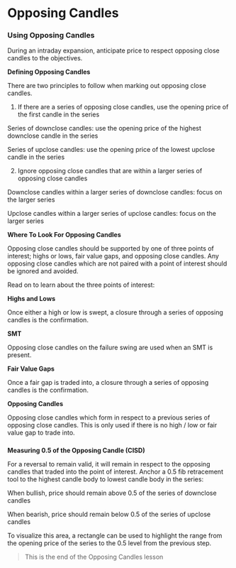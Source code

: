 # Opposing Candles

### **Using Opposing Candles**

During an intraday expansion, anticipate price to respect opposing close candles to the objectives.

**Defining Opposing Candles**

There are two principles to follow when marking out opposing close candles.

1. If there are a series of opposing close candles, use the opening price of the first candle in the series

Series of downclose candles: use the opening price of the highest downclose candle in the series

Series of upclose candles: use the opening price of the lowest upclose candle in the series

2. Ignore opposing close candles that are within a larger series of opposing close candles

Downclose candles within a larger series of downclose candles: focus on the larger series

Upclose candles within a larger series of upclose candles: focus on the larger series

[](.images/0a20ae45-90b8-47d0-49ae-0a43c1634300.png)

**Where To Look For Opposing Candles**

Opposing close candles should be supported by one of three points of interest; highs or lows, fair value gaps, and opposing close candles. Any opposing close candles which are not paired with a point of interest should be ignored and avoided.

Read on to learn about the three points of interest:

**Highs and Lows**

Once either a high or low is swept, a closure through a series of opposing candles is the confirmation.

[](.images/42e7806e-257c-4cd0-7fd2-a02592b8f000.png)

**SMT**

Opposing close candles on the failure swing are used when an SMT is present.

[](.images/b874887b-2316-46f6-5f95-79e98205cc00.png)

**Fair Value Gaps**

Once a fair gap is traded into, a closure through a series of opposing candles is the confirmation.

[](.images/43b1d504-25b0-46f4-b033-860522766d00.png)

**Opposing Candles**

Opposing close candles which form in respect to a previous series of opposing close candles. This is only used if there is no high / low or fair value gap to trade into.

[](.images/ea2ede5c-2c12-4151-c18a-8021bb430700.png)

### 

**Measuring 0.5 of the Opposing Candle (CISD)**

For a reversal to remain valid, it will remain in respect to the opposing candles that traded into the point of interest. Anchor a 0.5 fib retracement tool to the highest candle body to lowest candle body in the series:

When bullish, price should remain above 0.5 of the series of downclose candles

When bearish, price should remain below 0.5 of the series of upclose candles

[](.images/93f0275c-0dd0-4be2-a0dd-5e147c8a8300.png)

To visualize this area, a rectangle can be used to highlight the range from the opening price of the series to the 0.5 level from the previous step.

[](.images/8bb6c03b-232b-4ac4-8e97-b0771d83be00.png)

> This is the end of the Opposing Candles lesson
>